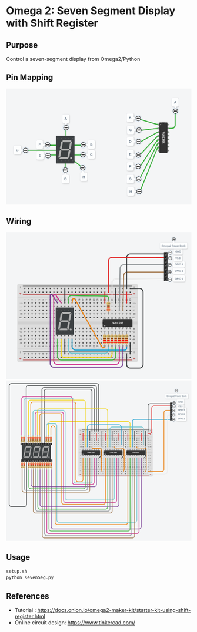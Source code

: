 # Omega 2: Seven Segment Display with Shift Register

## Purpose
Control a seven-segment display from Omega2/Python

## Pin Mapping
![pin mapping](/images/pin_mapping.png)

## Wiring
![single digit](/images/single_digit.png)
![three digits](/images/three_digits.png)

## Usage
``` bash
setup.sh
python sevenSeg.py
```

## References
* Tutorial : https://docs.onion.io/omega2-maker-kit/starter-kit-using-shift-register.html
* Online circuit design: https://www.tinkercad.com/
